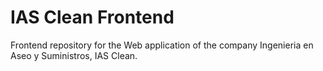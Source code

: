 # IAS Clean Frontend
Frontend repository for the Web application of the company Ingenieria en Aseo y Suministros, IAS Clean.

